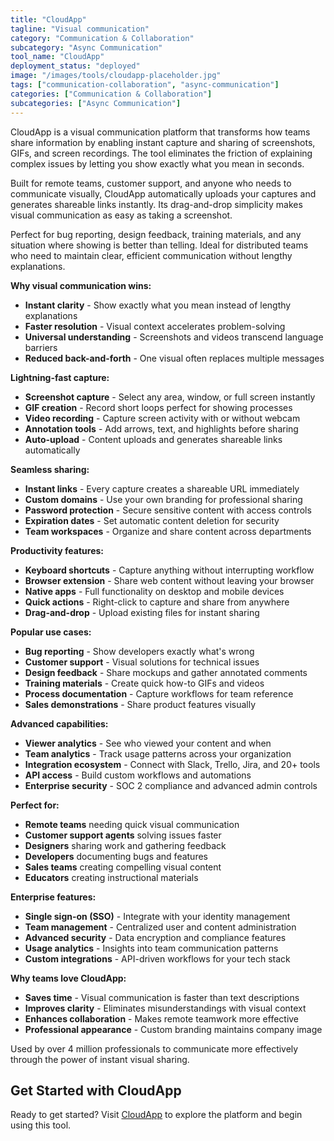 ```yaml
---
title: "CloudApp"
tagline: "Visual communication"
category: "Communication & Collaboration"
subcategory: "Async Communication"
tool_name: "CloudApp"
deployment_status: "deployed"
image: "/images/tools/cloudapp-placeholder.jpg"
tags: ["communication-collaboration", "async-communication"]
categories: ["Communication & Collaboration"]
subcategories: ["Async Communication"]
---
```

CloudApp is a visual communication platform that transforms how teams share information by enabling instant capture and sharing of screenshots, GIFs, and screen recordings. The tool eliminates the friction of explaining complex issues by letting you show exactly what you mean in seconds.

Built for remote teams, customer support, and anyone who needs to communicate visually, CloudApp automatically uploads your captures and generates shareable links instantly. Its drag-and-drop simplicity makes visual communication as easy as taking a screenshot.

Perfect for bug reporting, design feedback, training materials, and any situation where showing is better than telling. Ideal for distributed teams who need to maintain clear, efficient communication without lengthy explanations.

**Why visual communication wins:**
- **Instant clarity** - Show exactly what you mean instead of lengthy explanations
- **Faster resolution** - Visual context accelerates problem-solving
- **Universal understanding** - Screenshots and videos transcend language barriers
- **Reduced back-and-forth** - One visual often replaces multiple messages

**Lightning-fast capture:**
- **Screenshot capture** - Select any area, window, or full screen instantly
- **GIF creation** - Record short loops perfect for showing processes
- **Video recording** - Capture screen activity with or without webcam
- **Annotation tools** - Add arrows, text, and highlights before sharing
- **Auto-upload** - Content uploads and generates shareable links automatically

**Seamless sharing:**
- **Instant links** - Every capture creates a shareable URL immediately
- **Custom domains** - Use your own branding for professional sharing
- **Password protection** - Secure sensitive content with access controls
- **Expiration dates** - Set automatic content deletion for security
- **Team workspaces** - Organize and share content across departments

**Productivity features:**
- **Keyboard shortcuts** - Capture anything without interrupting workflow
- **Browser extension** - Share web content without leaving your browser
- **Native apps** - Full functionality on desktop and mobile devices
- **Quick actions** - Right-click to capture and share from anywhere
- **Drag-and-drop** - Upload existing files for instant sharing

**Popular use cases:**
- **Bug reporting** - Show developers exactly what's wrong
- **Customer support** - Visual solutions for technical issues
- **Design feedback** - Share mockups and gather annotated comments
- **Training materials** - Create quick how-to GIFs and videos
- **Process documentation** - Capture workflows for team reference
- **Sales demonstrations** - Share product features visually

**Advanced capabilities:**
- **Viewer analytics** - See who viewed your content and when
- **Team analytics** - Track usage patterns across your organization
- **Integration ecosystem** - Connect with Slack, Trello, Jira, and 20+ tools
- **API access** - Build custom workflows and automations
- **Enterprise security** - SOC 2 compliance and advanced admin controls

**Perfect for:**
- **Remote teams** needing quick visual communication
- **Customer support agents** solving issues faster
- **Designers** sharing work and gathering feedback
- **Developers** documenting bugs and features
- **Sales teams** creating compelling visual content
- **Educators** creating instructional materials

**Enterprise features:**
- **Single sign-on (SSO)** - Integrate with your identity management
- **Team management** - Centralized user and content administration
- **Advanced security** - Data encryption and compliance features
- **Usage analytics** - Insights into team communication patterns
- **Custom integrations** - API-driven workflows for your tech stack

**Why teams love CloudApp:**
- **Saves time** - Visual communication is faster than text descriptions
- **Improves clarity** - Eliminates misunderstandings with visual context
- **Enhances collaboration** - Makes remote teamwork more effective
- **Professional appearance** - Custom branding maintains company image

Used by over 4 million professionals to communicate more effectively through the power of instant visual sharing.
## Get Started with CloudApp

Ready to get started? Visit [CloudApp](https://cloudapp.com) to explore the platform and begin using this tool.
